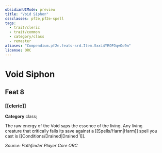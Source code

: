 ```yaml
---
obsidianUIMode: preview
title: "Void Siphon"
cssclasses: pf2e,pf2e-spell
tags:
  - trait/cleric
  - trait/common
  - category/class
  - remaster
aliases: "Compendium.pf2e.feats-srd.Item.SxxL4YROFOqvOo9n"
license: ORC
---
```

# Void Siphon
## Feat 8
### [[cleric]]

**Category** class; 




The raw energy of the Void saps the essence of the living. Any living creature that critically fails its save against a [[Spells/Harm|Harm]] spell you cast is [[Conditions/Drained|Drained 1]].

*Source: Pathfinder Player Core*
*ORC*